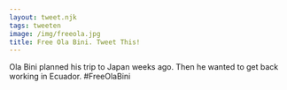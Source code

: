 ```yaml
---
layout: tweet.njk
tags: tweeten
image: /img/freeola.jpg
title: Free Ola Bini. Tweet This!
---
```

Ola Bini planned his trip to Japan weeks ago. Then he wanted to get back working in Ecuador. #FreeOlaBini
